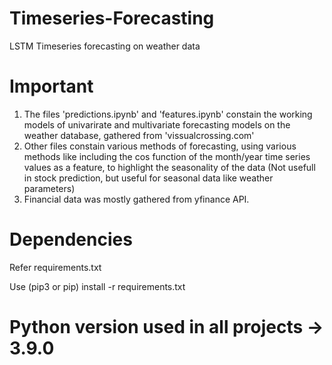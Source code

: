 # Timeseries-Forecasting
LSTM Timeseries forecasting on weather data

# Important
1) The files 'predictions.ipynb' and 'features.ipynb' constain the working models of univarirate and multivariate forecasting models on the weather database, gathered from 'vissualcrossing.com'
2) Other files constain various methods of forecasting, using various methods like including the cos function of the month/year time series values as a feature, to highlight the seasonality of the data (Not usefull in stock prediction, but useful for seasonal data like weather parameters)
3) Financial data was mostly gathered from yfinance API.

# Dependencies 

Refer requirements.txt

Use (pip3 or pip) install -r requirements.txt

# Python version used in all projects -> 3.9.0


